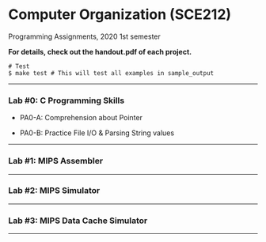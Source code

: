 # Computer Organization (SCE212)

Programming Assignments, 2020 1st semester

**For details, check out the handout.pdf of each project.**

```shell
# Test
$ make test # This will test all examples in sample_output
```
***
### Lab #0: C Programming Skills
  * PA0-A: Comprehension about Pointer

  * PA0-B: Practice File I/O & Parsing String values
***
### Lab #1: MIPS Assembler
***
### Lab #2: MIPS Simulator
***
### Lab #3: MIPS Data Cache Simulator
***



